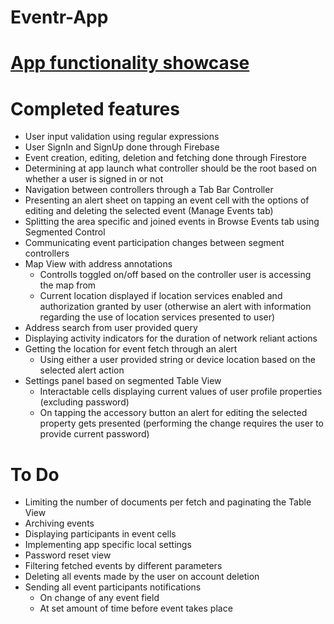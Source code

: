 # Eventr-App

# [App functionality showcase](https://youtu.be/hRAXYQlB8f4)

# Completed features

* User input validation using regular expressions
* User SignIn and SignUp done through Firebase
* Event creation, editing, deletion and fetching done through Firestore
* Determining at app launch what controller should be the root based on whether a user is signed in or not
* Navigation between controllers through a Tab Bar Controller
* Presenting an alert sheet on tapping an event cell with the options of editing and deleting the selected event (Manage Events tab)
* Splitting the area specific and joined events in Browse Events tab using Segmented Control
* Communicating event participation changes between segment controllers
* Map View with address annotations
  * Controlls toggled on/off based on the controller user is accessing the map from
  * Current location displayed if location services enabled and authorization granted by user (otherwise an alert with information regarding the use of location services presented to user)
* Address search from user provided query
* Displaying activity indicators for the duration of network reliant actions
* Getting the location for event fetch through an alert
  * Using either a user provided string or device location based on the selected alert action
* Settings panel based on segmented Table View
  * Interactable cells displaying current values of user profile properties (excluding password)
  * On tapping the accessory button an alert for editing the selected property gets presented (performing the change requires the user to provide current password)

# To Do

* Limiting the number of documents per fetch and paginating the Table View
* Archiving events
* Displaying participants in event cells
* Implementing app specific local settings
* Password reset view
* Filtering fetched events by different parameters
* Deleting all events made by the user on account deletion
* Sending all event participants notifications
  * On change of any event field
  * At set amount of time before event takes place
 
